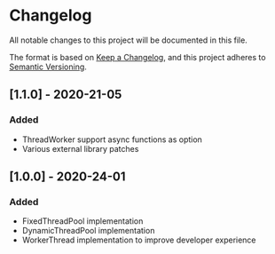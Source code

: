 # Changelog

All notable changes to this project will be documented in this file.

The format is based on [Keep a Changelog](https://keepachangelog.com/en/1.0.0/),
and this project adheres to [Semantic Versioning](https://semver.org/spec/v2.0.0.html).

## [1.1.0] - 2020-21-05

### Added

- ThreadWorker support async functions as option
- Various external library patches 


## [1.0.0] - 2020-24-01

### Added

- FixedThreadPool implementation
- DynamicThreadPool implementation
- WorkerThread implementation to improve developer experience
